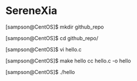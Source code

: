 # SereneXia
[sampson@CentOS]$ mkdir github_repo

[sampson@CentOS]$ cd github_repo/

[sampson@CentOS]$ vi hello.c

[sampson@CentOS]$ make hello
cc hello.c -o hello

[sampson@CentOS]$ ./hello
